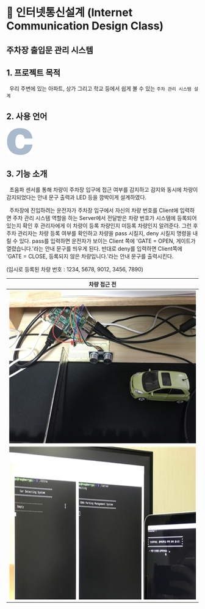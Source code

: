# :satellite: 인터넷통신설계 (Internet Communication Design Class)



## 주차장 출입문 관리 시스템



## 1. 프로젝트 목적

&nbsp;&nbsp;우리 주변에 있는 아파트, 상가 그리고 학교 등에서 쉽게 볼 수 있는 `주차 관리 시스템 설계`



## 2. 사용 언어

<p align="left"> 
    <a href="https://www.cprogramming.com/" target="_blank"> 
        <img src="https://raw.githubusercontent.com/devicons/devicon/master/icons/c/c-original.svg" alt="c" width="70" height="70"/> 
    </a>
</p>



## 3. 기능 소개

&nbsp;&nbsp;초음파 센서를 통해 차량이 주차장 입구에 접근 여부를 감지하고 감지와 동시에 차량이 감지되었다는 안내 문구 출력과 LED 등을 깜박이게 설계하였다. 

&nbsp;&nbsp;주차장에 진입하려는 운전자가 주차장 입구에서 자신의 차량 번호를 Client에 입력하면 주차 관리 시스템 역할을 하는 Server에서 전달받은 차량 번호가 시스템에 등록되어 있는지 확인 후 관리자에게 이 차량이 등록 차량인지 미등록 차량인지 알려준다. 그런 후 주차 관리자는 차량 등록 여부를 확인하고 차량을 pass 시킬지, deny 시킬지 명령을 내릴 수 있다. pass를 입력하면 운전자가 보이는 Client 쪽에 'GATE = OPEN, 게이트가 열렸습니다.'라는 안내 문구를 띄우게 된다. 반대로 deny를 입력하면 Client쪽에 'GATE = CLOSE, 등록되지 않은 차량입니다.'라는 안내 문구를 출력시킨다. 

(임시로 등록된 차량 번호 : 1234, 5678, 9012, 3456, 7890)



|                        차량 접근 전                        |
| :--------------------------------------------------------: |
| <img src="/images/result1.png" width="800" height="400" /> |
| <img src="/images/result2.png" width="800" height="400" /> |

